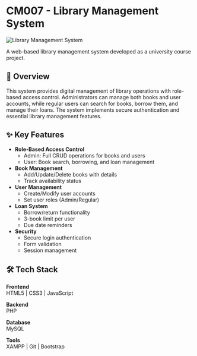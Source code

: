 # CM007 - Library Management System

![Library Management System](https://img.icons8.com/keek/100/books.png)

A web-based library management system developed as a university course project.

## 📖 Overview
This system provides digital management of library operations with role-based access control. Administrators can manage both books and user accounts, while regular users can search for books, borrow them, and manage their loans. The system implements secure authentication and essential library management features.

## ✨ Key Features
- **Role-Based Access Control**
  - Admin: Full CRUD operations for books and users
  - User: Book search, borrowing, and loan management
- **Book Management**
  - Add/Update/Delete books with details
  - Track availability status
- **User Management**
  - Create/Modify user accounts
  - Set user roles (Admin/Regular)
- **Loan System**
  - Borrow/return functionality
  - 3-book limit per user
  - Due date reminders
- **Security**
  - Secure login authentication
  - Form validation
  - Session management

## 🛠️ Tech Stack
**Frontend**  
HTML5 | CSS3 | JavaScript 

**Backend**  
PHP  

**Database**  
MySQL  

**Tools**  
XAMPP | Git | Bootstrap

